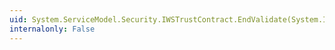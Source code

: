 ```yaml
---
uid: System.ServiceModel.Security.IWSTrustContract.EndValidate(System.IAsyncResult)
internalonly: False
---
```

